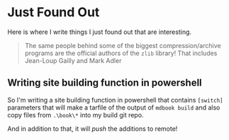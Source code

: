 # Just Found Out

Here is where I write things I just found out that are interesting.

> The same people behind some of the biggest compression/archive programs are the official authors of the `zlib` library!
> That includes Jean-Loup Gailly and Mark Adler

## Writing site building function in powershell

So I'm writing a site building function in powershell that contains `[switch]` parameters that
will make a tarfile of the output of `mdbook build` and also copy files from `.\book\*` into
my build git repo.

And in addition to that, it will _push_ the additions to remote!
